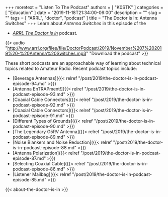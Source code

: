+++
moretext = "Listen To The Podcast"
authors = [ "K0STK" ]
categories = [ "Education" ]
date = "2019-11-18T21:34:00-06:00"
description = ""
slug = ""
tags = [ "ARRL", "doctor", "podcast" ]
title = "The Doctor is In: Antenna Switches"
+++
Learn about *Antenna Switches*
in this episode of the 
* [*ARRL The Doctor is in*](http://www.arrl.org/doctor/) podcast. 

<!--more-->

{{< audio "http://www.arrl.org/files/file/DoctorPodcast/2019/November%207%202019%20-%20Antenna%20Switches.mp3" "Download the podcast" >}}

These short podcasts are an approachable way of learning about technical
topics related to Amateur Radio. Recent podcast topics include:

* [Beverage Antennas]({{< relref "/post/2019/the-doctor-is-in-podcast-episode-94.md" >}})
* [Antenna EnTRAPment!]({{< relref "/post/2019/the-doctor-is-in-podcast-episode-93.md" >}})
* [Coaxial Cable Connectors]({{< relref "/post/2019/the-doctor-is-in-podcast-episode-92.md" >}})
* [Coaxial Cable Connectors]({{< relref "/post/2019/the-doctor-is-in-podcast-episode-91.md" >}})
* [Different Types of Grounds]({{< relref "/post/2019/the-doctor-is-in-podcast-episode-90.md" >}})
* [The Legendary G5RV Antenna]({{< relref "/post/2019/the-doctor-is-in-podcast-episode-89.md" >}})
* [Noise Blankers and Noise Reduction]({{< relref "/post/2019/the-doctor-is-in-podcast-episode-88.md" >}})
* [Antenna Polarization]({{< relref "/post/2019/the-doctor-is-in-podcast-episode-87.md" >}})
* [Selecting Coaxial Cable]({{< relref "/post/2019/the-doctor-is-in-podcast-episode-86.md" >}})
* [Listener Mailbag]({{< relref "/post/2019/the-doctor-is-in-podcast-episode-85.md" >}})

{{< about-the-doctor-is-in >}}
